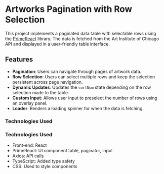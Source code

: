 # Artworks Pagination with Row Selection

This project implements a paginated data table with selectable rows using the [PrimeReact](https://www.primefaces.org/primereact/) library. The data is fetched from the Art Institute of Chicago API and displayed in a user-friendly table interface.

## Features

- **Pagination**: Users can navigate through pages of artwork data.
- **Row Selection**: Users can select multiple rows and keep the selection persistent across page navigation.
- **Dynamic Updates**: Updates the `sortNum` state depending on the row selection made to the table.
- **Custom Input**: Allows user input to preselect the number of rows using an overlay panel.
- **Loader**: Renders a loading spinner for when the data is fetching.
### Technologies Used
### Technologies Used
* Front-end: React
* PrimeReact: UI component table, paginator, input
* Axios: API calls
* TypeScript: Added type safety
* CSS: Used to style components